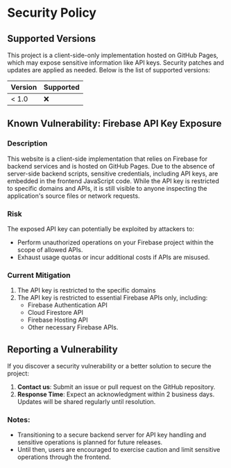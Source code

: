 # Security Policy

## Supported Versions

This project is a client-side-only implementation hosted on GitHub Pages, which may expose sensitive information like API keys. Security patches and updates are applied as needed. Below is the list of supported versions:

| Version | Supported          |
| ------- | ------------------ |
| < 1.0   | :x:                |

## Known Vulnerability: Firebase API Key Exposure

### Description

This website is a client-side implementation that relies on Firebase for backend services and is hosted on GitHub Pages. Due to the absence of server-side backend scripts, sensitive credentials, including API keys, are embedded in the frontend JavaScript code. While the API key is restricted to specific domains and APIs, it is still visible to anyone inspecting the application's source files or network requests.

### Risk

The exposed API key can potentially be exploited by attackers to:
- Perform unauthorized operations on your Firebase project within the scope of allowed APIs.
- Exhaust usage quotas or incur additional costs if APIs are misused.

### Current Mitigation

1. The API key is restricted to the specific domains
2. The API key is restricted to essential Firebase APIs only, including:
   - Firebase Authentication API
   - Cloud Firestore API
   - Firebase Hosting API
   - Other necessary Firebase APIs.

## Reporting a Vulnerability

If you discover a security vulnerability or a better solution to secure the project:
1. **Contact us**: Submit an issue or pull request on the GitHub repository.
2. **Response Time**: Expect an acknowledgment within 2 business days. Updates will be shared regularly until resolution.

### Notes:
- Transitioning to a secure backend server for API key handling and sensitive operations is planned for future releases.
- Until then, users are encouraged to exercise caution and limit sensitive operations through the frontend.

